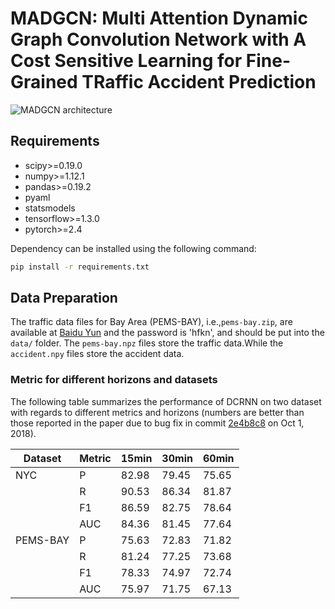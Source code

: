 # MADGCN: Multi Attention Dynamic Graph Convolution Network with A Cost Sensitive Learning for Fine-Grained TRaffic Accident Prediction

![MADGCN architecture](figures/MADGCN.jpg "Model Architecture")

## Requirements
- scipy>=0.19.0
- numpy>=1.12.1
- pandas>=0.19.2
- pyaml
- statsmodels
- tensorflow>=1.3.0
- pytorch>=2.4


Dependency can be installed using the following command:
```bash
pip install -r requirements.txt
```

## Data Preparation
The traffic data files for  Bay Area (PEMS-BAY), i.e.,`pems-bay.zip`, are available at [Baidu Yun](https://pan.baidu.com/s/1MhBe_DPWer2ah02UW_MIJA) and  the password is 'hfkn', and should be
put into the `data/` folder.
The `pems-bay.npz` files store the traffic data.While the `accident.npy` files store the accident data. 

### Metric for different horizons and datasets
The following table summarizes the performance of DCRNN on two dataset with regards to different metrics and horizons (numbers are better than those reported in the paper due to bug fix in commit [2e4b8c8](https://github.com/liyaguang/DCRNN/commit/2e4b8c868fd410a1fb4a469f0995de6616115e03) on Oct 1, 2018).

| Dataset  | Metric | 15min | 30min | 60min |
|----------|--------|-------|-------|-------|
|   NYC    | P    | 82.98  | 79.45  | 75.65  |
|          | R    | 90.53 | 86.34 | 81.87 |
|          | F1   | 86.59  | 82.75  | 78.64   |
|          | AUC  | 84.36  | 81.45  | 77.64  |
| PEMS-BAY | P    | 75.63 | 72.83 | 71.82|
|          | R    | 81.24  | 77.25  | 73.68  |
|          | F1   | 78.33  | 74.97  | 72.74   |
|          | AUC  | 75.97  | 71.75  | 67.13  |